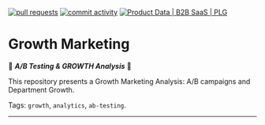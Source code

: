 <!-- -------------------------------------------------------------------------------------------------------------------------------------->
<!-- Metadata badges -->

[![pull requests](https://img.shields.io/github/issues-pr-closed/isis-santos-costa/growth-marketing?color=brightgreen)](https://github.com/isis-santos-costa/growth-marketing/pulls?q=is%3Apr)
[![commit activity](https://img.shields.io/github/commit-activity/y/isis-santos-costa/growth-marketing)](https://github.com/isis-santos-costa/growth-marketing/)
[![Product Data | B2B SaaS | PLG](https://img.shields.io/badge/product%20data%20%7C%20b2b%20saas%20%7C%20plg-%E2%98%95-purple)](https://www.linkedin.com/in/isis-santos-costa/)   

<!-- -------------------------------------------------------------------------------------------------------------------------------------->
<!-- Intro -->
#  Growth Marketing
🧐 __*A/B Testing & GROWTH Analysis*__ 🧐

This repository presents a Growth Marketing Analysis: A/B campaigns and Department Growth.  

Tags: `growth`, `analytics`, `ab-testing`.  

___

<!-- -------------------------------------------------------------------------------------------------------------------------------------->
<!-- Body -->

